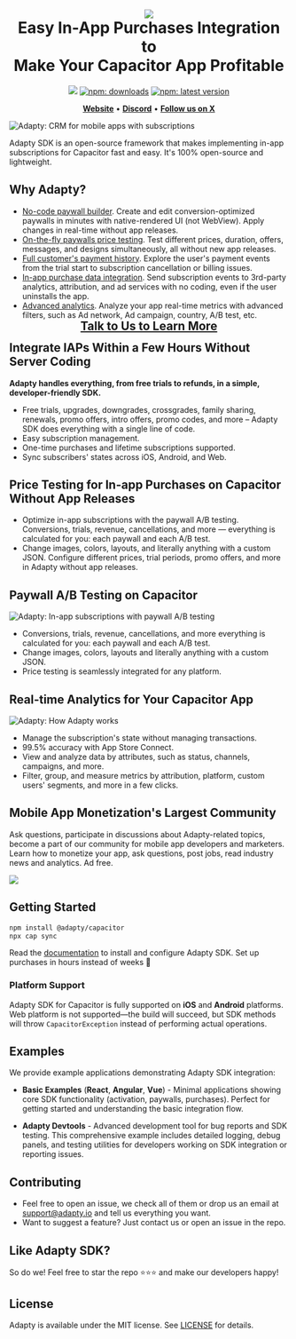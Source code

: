 <h1 align="center" style="border-bottom: none">
<b>
    <a href="https://adapty.io/?utm_source=github&utm_medium=referral&utm_campaign=AdaptySDK-Capacitor">
        <img src="https://adapty-portal-media-production.s3.amazonaws.com/github/logo-adapty-new.svg">
    </a>
</b>
<br>Easy In-App Purchases Integration to
<br>Make Your Capacitor App Profitable
</h1>

<p align="center">
<a href="https://go.adapty.io/subhub-community-capacitor-rep"><img src="https://img.shields.io/badge/Adapty-discord-purple"></a>
<a href="https://www.npmjs.com/package/@adapty/capacitor"><img src="https://img.shields.io/npm/dt/@adapty/capacitor?style=flat&labelColor=6322ee&color=7E41FF&logo=yarn" alt="npm:  downloads" /></a>
<a href="https://www.npmjs.com/package/@adapty/capacitor"><img src="https://img.shields.io/npm/v/@adapty/capacitor?style=flat&labelColor=6322ee&color=7E41FF&logo=npm" alt="npm: latest version" /></a>
</p>


<p align="center">
    <a href="https://adapty.io/?utm_source=github&utm_medium=referral&utm_campaign=AdaptySDK-Capacitor"><b>Website</b></a> •
    <a href="https://go.adapty.io/subhub-community-capacitor-rep"><b>Discord</b></a> •
    <a href="https://x.com/AdaptyTeam"><b>Follow us on X</b></a>
</p>

![Adapty: CRM for mobile apps with subscriptions](https://adapty-portal-media-production.s3.amazonaws.com/github/adapty-schema.png)

Adapty SDK is an open-source framework that makes implementing in-app subscriptions for Capacitor fast and easy. It's 100% open-source and lightweight.

## Why Adapty?

- [No-code paywall builder](https://adapty.io/paywall-builder/?utm_source=github&utm_medium=referral&utm_campaign=AdaptySDK-Capacitor). Create and edit conversion-optimized paywalls in minutes with native-rendered UI (not WebView). Apply changes in real-time without app releases.
- [On-the-fly paywalls price testing](https://adapty.io/docs/ab-tests/?utm_source=github&utm_medium=referral&utm_campaign=AdaptySDK-Capacitor). Test different prices, duration, offers, messages, and designs simultaneously, all without new app releases.
- [Full customer's payment history](https://adapty.io/docs/profiles-crm/?utm_source=github&utm_medium=referral&utm_campaign=AdaptySDK-Capacitor). Explore the user's payment events from the trial start to subscription cancellation or billing issues.
- [In-app purchase data integration](https://adapty.io/docs/event-feed/?utm_source=github&utm_medium=referral&utm_campaign=AdaptySDK-Capacitor). Send subscription events to 3rd-party analytics, attribution, and ad services with no coding, even if the user uninstalls the app.
- [Advanced analytics](https://adapty.io/docs/analytics-charts/?utm_source=github&utm_medium=referral&utm_campaign=AdaptySDK-Capacitor). Analyze your app real-time metrics with advanced filters, such as Ad network, Ad campaign, country, A/B test, etc.

<h3 align="center" style="border-bottom: none; margin-top: -15px; margin-bottom: -15px; font-size: 150%">
<a href="https://adapty.io/schedule-demo?utm_source=github&utm_medium=referral&utm_campaign=AdaptySDK-Capacitor_schedule-demo">Talk to Us to Learn More</a>
</h3>


## Integrate IAPs Within a Few Hours Without Server Coding

**Adapty handles everything, from free trials to refunds, in a simple, developer-friendly SDK.**

- Free trials, upgrades, downgrades, crossgrades, family sharing, renewals, promo offers, intro offers, promo codes, and more – Adapty SDK does everything with a single line of code.
- Easy subscription management.
- One-time purchases and lifetime subscriptions supported.
- Sync subscribers' states across iOS, Android, and Web.

## Price Testing for In-app Purchases on Capacitor Without App Releases

- Optimize in-app subscriptions with the paywall A/B testing. Conversions, trials, revenue, cancellations, and more — everything is calculated for you: each paywall and each A/B test.
- Change images, colors, layouts, and literally anything with a custom JSON. Configure different prices, trial periods, promo offers, and more in Adapty without app releases.

## Paywall A/B Testing on Capacitor

![Adapty: In-app subscriptions with paywall A/B testing](https://adapty-portal-media-production.s3.amazonaws.com/github/ab-test-new.png)

- Conversions, trials, revenue, cancellations, and more  everything is calculated for you: each paywall and each A/B test.
- Change images, colors, layouts and literally anything with a custom JSON.
- Price testing is seamlessly integrated for any platform.

## Real-time Analytics for Your Capacitor App

![Adapty: How Adapty works](https://adapty-portal-media-production.s3.amazonaws.com/github/analyticss.gif)

- Manage the subscription's state without managing transactions.
- 99.5% accuracy with App Store Connect.
- View and analyze data by attributes, such as status, channels, campaigns, and more.
- Filter, group, and measure metrics by attribution, platform, custom users' segments, and more in a few clicks.

## Mobile App Monetization's Largest Community

Ask questions, participate in discussions about Adapty-related topics, become a part of our community for mobile app developers and marketers. Learn how to monetize your app, ask questions, post jobs, read industry news and analytics. Ad free.

<a href="https://discord.gg/subscriptions-hub"><img src="https://adapty-portal-media-production.s3.amazonaws.com/github/join-discord.svg" /></a>


## Getting Started

```sh
npm install @adapty/capacitor
npx cap sync
```

Read the [documentation](https://adapty.io/docs/sdk-installation-capacitor/?utm_source=github&utm_medium=referral&utm_campaign=AdaptySDK-Capacitor) to install and configure Adapty SDK. Set up purchases in hours instead of weeks :rocket:

### Platform Support

Adapty SDK for Capacitor is fully supported on **iOS** and **Android** platforms. Web platform is not supported—the build will succeed, but SDK methods will throw `CapacitorException` instead of performing actual operations.

## Examples

We provide example applications demonstrating Adapty SDK integration:

- **Basic Examples** (**React**, **Angular**, **Vue**) - Minimal applications showing core SDK functionality (activation, paywalls, purchases). Perfect for getting started and understanding the basic integration flow.

- **Adapty Devtools** - Advanced development tool for bug reports and SDK testing. This comprehensive example includes detailed logging, debug panels, and testing utilities for developers working on SDK integration or reporting issues.

## Contributing

- Feel free to open an issue, we check all of them or drop us an email at [support@adapty.io](mailto:support@adapty.io) and tell us everything you want.
- Want to suggest a feature? Just contact us or open an issue in the repo.

## Like Adapty SDK?

So do we! Feel free to star the repo ⭐️⭐️⭐️ and make our developers happy!

## License

Adapty is available under the MIT license. See [LICENSE](https://github.com/adaptyteam/AdaptySDK-Capacitor/blob/master/LICENSE) for details.

